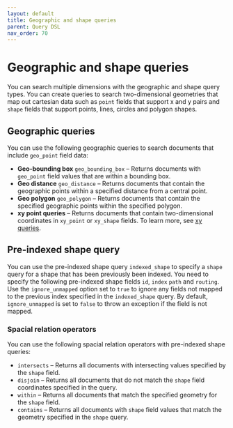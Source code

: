 ```yaml
---
layout: default
title: Geographic and shape queries
parent: Query DSL
nav_order: 70
---
```


# Geographic and shape queries

You can search multiple dimensions with the geographic and shape query types. You can create queries to search two-dimensional geometries that map out cartesian data such as `point` fields that support x and y pairs and `shape` fields that support points, lines, circles and polygon shapes.

## Geographic queries

You can use the following geographic queries to search documents that include `geo_point` field data:

- **Geo-bounding box** `geo_bounding_box` – Returns documents with `geo_point` field values that are within a bounding box.
- **Geo distance** `geo_distance` – Returns documents that contain the geographic points within a specified distance from a central point.
- **Geo polygon** `geo_polygon` – Returns documents that contain the specified geographic points within the specified polygon.
- **xy point queries** – Returns documents that contain two-dimensional coordinates in `xy_point` or `xy_shape` fields.  To learn more, see [xy queries]({{site.url}}{{site.baseurl}}/opensearch/query-dsl/xy/).

## Pre-indexed shape query

You can use the pre-indexed shape query `indexed_shape` to specify a `shape` query for a shape that has been previously been indexed. You need to specify the following pre-indexed shape fields `id`, `index` `path` and `routing`. Use the `ignore_unmapped` option set to `true` to ignore any fields not mapped to the previous index specified in the `indexed_shape` query. By default, `ignore_unmapped` is set to `false` to throw an exception if the field is not mapped.

### Spacial relation operators

You can use the following spacial relation operators with pre-indexed shape queries:
- `intersects` – Returns all documents with intersecting values specified by the `shape` field.
 - `disjoin` – Returns all documents that do not match the `shape` field coordinates specified in the query.
- `within` – Returns all documents that match the specified geometry for the `shape` field.
- `contains` – Returns all documents with `shape` field values that match the geometry specified in the `shape` query.